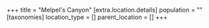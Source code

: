 +++
title = "Melpel's Canyon"
[extra.location.details]
population = ""
[taxonomies]
location_type = []
parent_location = []
+++

